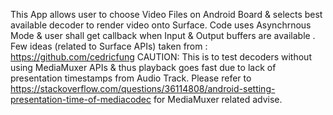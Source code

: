 This App allows user to choose Video Files on Android Board & selects best available decoder to render video onto Surface. Code uses Asynchrnous Mode & user shall get callback when Input & Output buffers are available . 
Few ideas (related to Surface APIs) taken from : https://github.com/cedricfung
CAUTION:
This is to test decoders without using MediaMuxer APIs & thus playback goes fast due to lack of presentation timestamps from Audio Track. Please refer to https://stackoverflow.com/questions/36114808/android-setting-presentation-time-of-mediacodec for MediaMuxer related advise. 
